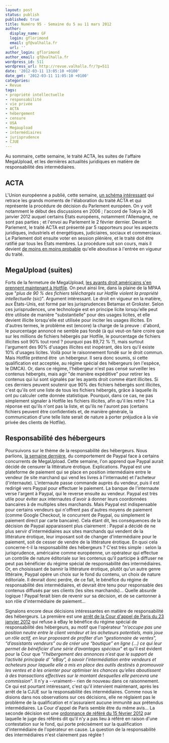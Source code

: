 ```yaml
---
layout: post
status: publish
published: true
title: Numéro 95 - Semaine du 5 au 11 mars 2012
author:
  display_name: GF
  login: gflorimond
  email: gf@valhalla.fr
  url: ''
author_login: gflorimond
author_email: gf@valhalla.fr
wordpress_id: 511
wordpress_url: http://revue.valhalla.fr/?p=511
date: '2012-03-11 13:05:10 +0100'
date_gmt: '2012-03-11 11:05:10 +0100'
categories:
- Revue
tags:
- propriété intellectuelle
- responsabilité
- vie privée
- ACTA
- hébergement
- censure
- USA
- Megaupload
- intermédiaires
- jurisprudence
- CJUE
---
```

<p>Au sommaire, cette semaine, le traité ACTA, les suites de l'affaire MegaUpload, et les dernières actualités juridiques en matière de responsabilité des intermédiaires.</p>
<h2>ACTA</h2>
<p>L'Union européenne a publié, cette semaine, <a href="http://www.numerama.com/magazine/21961-acta-comprendre-la-procedure-d-adoption-en-une-image.html">un schéma intéressant</a> qui retrace les grands moments de l'élaboration du traité ACTA et qui représente la procédure de décision du Parlement européen. On y voit notamment le début des discussions en 2006 ; l'accord de Tokyo le 26 janvier 2012 auquel certains États européens, notamment l'Allemagne, ne sont pas parties ; et l'envoi au Parlement le 2 février dernier. Devant le Parlement, le traité ACTA est présenté par 5 rapporteurs pour les aspects juridiques, industriels et énergétiques, judiciaires, sociaux et commerciaux. Le Parlement doit ensuite voter en session plénière, et le traité doit être ratifié par tous les États membres. La procédure suit son cours, mais il devient <a href="http://www.laquadrature.net/fr/une-strategie-au-travers-et-au-dela-de-lacta">de moins en moins probable</a> qu'elle aboutisse à l'entrée en vigueur du traité.</p>
<h2>MegaUpload (suites)</h2>
<p>Forts de la fermeture de MegaUpload, <a href="http://www.numerama.com/magazine/21953-la-mpaa-souhaite-la-disparition-rapide-de-hotfile.html">les ayants droit américains s'en prennent maintenant à Hotfile</a>. On peut ainsi lire, dans la plaine de la MPAA que "<em>plus de 90 % des fichiers téléchargés sur Hotfile violent la propriété intellectuelle</em> (sic)". Argument intéressant. Le droit en vigueur en la matière, aux États-Unis, est formé par les jurisprudences Betamax et Grokster. Selon ces jurisprudences, une technologie est en principe licite lorsqu'elle peut être utilisée de manière "substantielle" pour des usages licites, et elle devient illicite lorsqu'elle est utilisée pour inciter les usages illicites. En d'autres termes, le problème est (encore) la charge de la preuve : d'abord, le pourcentage annoncé ne semble pas fondé (à qui veut-on faire croire que sur les millions de fichiers hébergés par Hotfile, le pourcentage de fichiers illicites soit 90% tout rond ? pourquoi pas 89,72 % ?), mais surtout l'argument des 90% d'usages illicites est inopérant, dès lors qu'il existe 10% d'usages licites. Voilà pour le raisonnement fondé sur le droit commun. Mais Hotfile prétend être  un hébergeur. Il sera donc soumis, si cette qualification est acceptée, au régime spécial des hébergeurs (en l'espèce, le DMCA). Or, dans ce régime, l'hébergeur n'est pas censé surveiller les contenus hébergés, mais agir "de manière expéditive" pour retirer les contenus qui lui sont signalés par les ayants droit comme étant illicites. Si ces derniers peuvent soutenir que 90% des fichiers hébergés sont illicites, c'est qu'ils ont une liste de tous les fichiers hébergés, grâce à laquelle ils ont pu calculer cette donnée statistique. Pourquoi, dans ce cas, ne pas simplement signaler à Hotfile les fichiers illicites, afin qu'il les retire ? La réponse est qu'ils n'ont pas la liste, et qu'ils ne l'auront pas (certains fichiers peuvent être confidentiels et, de manière générale, la communication d'une telle liste serait de nature à porter préjudice à la vie privée des clients de Hotfile).</p>
<h2>Responsabilité des hébergeurs</h2>
<p>Poursuivons sur le thème de la responsabilité des hébergeurs. Nous parlions, <a href="http://revue.valhalla.fr/numeros/94/">la semaine dernière</a>, du comportement de Paypal face à certains concurrents de MegaUpload. Cette semaine, l'on apprend que Paypal aurait décidé de censurer la littérature érotique. Explications. Paypal est une plateforme de paiement qui se place en position intermédiaire entre le vendeur (le site marchand qui vend les livres à l'internaute) et l'acheteur (l'internaute). L'internaute passe commande auprès du vendeur, puis il est redirigé vers Paypal pour effectuer le paiement. La banque de l'internaute verse l'argent à Paypal, qui le reverse ensuite au vendeur. Paypal est très utile pour éviter aux internautes d'avoir à donner leurs coordonnées bancaires à de multiples sites marchands. Mais Paypal est indispensable pour certains vendeurs qui n'offrent pas d'autres moyens de paiement (comme Google Checkout, le concurrent de Paypal, ou simplement le paiement direct par carte bancaire). Cela étant dit, les conséquences de la décision de Paypal apparaissent plus clairement : Paypal a décidé de ne plus servir d'intermédiaires aux sites marchands qui vendent de la littérature érotique, leur imposant soit de changer d'intermédiaire pour le paiement, soit de cesser de vendre de la littérature érotique. En quoi cela concerne-t-il la responsabilité des hébergeurs ? C'est très simple : selon la jurisprudence, américaine comme européenne, un opérateur qui effectue un contrôle de nature éditoriale sur les contenus qu'il participe à diffuser ne peut pas bénéficier du régime spécial de responsabilité des intermédiaires. Or, en choisissant de bannir la littérature érotique, plutôt qu'un autre genre littéraire, Paypal opère un choix sur le fond du contenu, un choix de nature éditoriale. Il devrait donc perdre, de ce fait, le bénéfice du régime de responsabilité des intermédiaires, et devrait être tenu pour responsable des contenus diffusés par ses clients (les sites marchands)... Quelle absurde logique ! Paypal ferait bien de revenir sur sa décision, et de se cantonner à son rôle d'intermédiaire de paiement...</p>
<p>Signalons encore deux décisions intéressantes en matière de responsabilité des hébergeurs. La première est une <a href="http://www.legalis.net/spip.php?page=jurisprudence-decision&amp;id_article=3346">arrêt de la Cour d'appel de Paris du 23 janvier 2012</a> qui refuse à eBay le bénéfice du régime spécial de responsabilité des hébergeurs, au motif que l'opérateur "<em>n’occupe pas une position neutre entre le client vendeur et les acheteurs potentiels, mais joue un rôle actif, en leur proposant de profiter d’un “gestionnaire de ventes”, “d’assistants vendeurs” ou de créer une “boutique” en ligne (...) ce qui leur permet de bénéficier d’une série d’avantages spéciaux</em>" et qu'il est évident pour la Cour que "<em>l’hébergement des annonces n’est que le support de l’activité principale d’ “eBay”, à savoir l’intermédiation entre vendeurs et acheteurs pour laquelle elle a mis en place des outils destinés à promouvoir les ventes et à les orienter pour optimiser les chances qu’elles aboutissent à des transactions effectives sur le montant desquelles elle percevra une commission</em>". Il n'y a --vraiment-- rien de nouveau dans ce raisonnement. Ce qui est pourtant intéressant, c'est qu'il intervient maintenant, après les arrêt de la CJUE sur la responsabilité des intermédiaires. Comme nous le disions dans nos observations sur ces décisions, elle ne réglaient pas le problème de la qualification et n'assuraient aucune immunité aux prétendus intermédiaires. La Cour d'appel de Paris semble être du même avis... La seconde décision est une <a href="http://www.legalis.net/spip.php?page=jurisprudence-decision&amp;id_article=3342">ordonnance de référé du 15 février 2012</a> par laquelle le juge des référés dit qu'il n'y a pas lieu à référé en raison d'une contestation sur le fond, qui porte précisément sur la qualification d'intermédiaire de l'opérateur en cause. La question de la responsabilité des intermédiaires n'est clairement pas réglée !</p>
